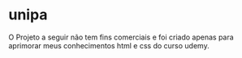 # unipa
O Projeto a seguir não tem fins comerciais e foi criado apenas para aprimorar meus conhecimentos html e css do curso udemy.
